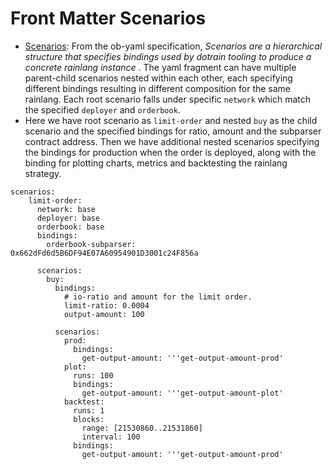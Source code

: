 # Front Matter Scenarios
- [Scenarios](https://github.com/rainlanguage/specs/blob/main/ob-yaml.md#front-matter-scenarios): From the ob-yaml specification, _Scenarios are a hierarchical structure that specifies bindings used by dotrain tooling to produce a concrete rainlang instance_ . The yaml fragment can have multiple parent-child scenarios nested within each other, each specifying different bindings resulting in different composition for the same rainlang. Each root scenario falls under specific `network` which match the specified `deployer` and `orderbook`. 
- Here we have root scenario as `limit-order` and nested `buy` as the child scenario and the specified bindings for ratio, amount and the subparser contract address. Then we have additional nested scenarios specifying the bindings for production when the order is deployed, along with the binding for plotting charts, metrics and backtesting the rainlang strategy. 
```
scenarios:
    limit-order:
      network: base
      deployer: base
      orderbook: base
      bindings:
        orderbook-subparser: 0x662dFd6d5B6DF94E07A60954901D3001c24F856a
        
      scenarios:
        buy:
          bindings:
            # io-ratio and amount for the limit order.
            limit-ratio: 0.0004
            output-amount: 100
            
          scenarios:
            prod:
              bindings:
                get-output-amount: '''get-output-amount-prod'
            plot:
              runs: 100
              bindings:
                get-output-amount: '''get-output-amount-plot'
            backtest:
              runs: 1
              blocks:
                range: [21530860..21531860]
                interval: 100
              bindings:
                get-output-amount: '''get-output-amount-prod'
```